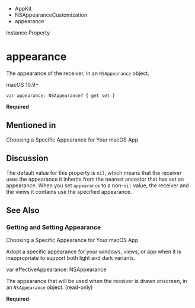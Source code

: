 

- AppKit
- NSAppearanceCustomization
-  appearance 

Instance Property

# appearance

The appearance of the receiver, in an `NSAppearance` object.

macOS 10.9+

``` source
var appearance: NSAppearance? { get set }
```

**Required**

## Mentioned in 

Choosing a Specific Appearance for Your macOS App

## Discussion

The default value for this property is `nil`, which means that the receiver uses the appearance it inherits from the nearest ancestor that has set an appearance. When you set `appearance` to a non-`nil` value, the receiver and the views it contains use the specified appearance.

## See Also

### Getting and Setting Appearance

Choosing a Specific Appearance for Your macOS App

Adopt a specific appearance for your windows, views, or app when it is inappropriate to support both light and dark variants.

var effectiveAppearance: NSAppearance

The appearance that will be used when the receiver is drawn onscreen, in an `NSAppearance` object. (read-only)

**Required**

